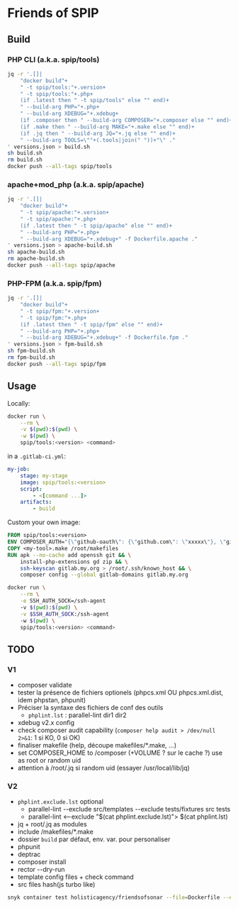 # Friends of SPIP

## Build

### PHP CLI (a.k.a. spip/tools)

```bash
jq -r '.[]|
    "docker build"+
    " -t spip/tools:"+.version+
    " -t spip/tools:"+.php+
    (if .latest then " -t spip/tools" else "" end)+
    " --build-arg PHP="+.php+
    " --build-arg XDEBUG="+.xdebug+
    (if .composer then " --build-arg COMPOSER="+.composer else "" end)+
    (if .make then " --build-arg MAKE="+.make else "" end)+
    (if .jq then " --build-arg JQ="+.jq else "" end)+
    " --build-arg TOOLS=\""+(.tools|join(" "))+"\" ."
' versions.json > build.sh
sh build.sh
rm build.sh
docker push --all-tags spip/tools
```

### apache+mod_php (a.k.a. spip/apache)

```bash
jq -r '.[]|
    "docker build"+
    " -t spip/apache:"+.version+
    " -t spip/apache:"+.php+
    (if .latest then " -t spip/apache" else "" end)+
    " --build-arg PHP="+.php+
    " --build-arg XDEBUG="+.xdebug+" -f Dockerfile.apache ."
' versions.json > apache-build.sh
sh apache-build.sh
rm apache-build.sh
docker push --all-tags spip/apache
```

### PHP-FPM (a.k.a. spip/fpm)

```bash
jq -r '.[]|
    "docker build"+
    " -t spip/fpm:"+.version+
    " -t spip/fpm:"+.php+
    (if .latest then " -t spip/fpm" else "" end)+
    " --build-arg PHP="+.php+
    " --build-arg XDEBUG="+.xdebug+" -f Dockerfile.fpm ."
' versions.json > fpm-build.sh
sh fpm-build.sh
rm fpm-build.sh
docker push --all-tags spip/fpm
```

## Usage

Locally:

```bash
docker run \
    --rm \
    -v $(pwd):$(pwd) \
    -w $(pwd) \
    spip/tools:<version> <command>
```

in a `.gitlab-ci.yml`:

```yml
my-job:
    stage: my-stage
    image: spip/tools:<version>
    script:
        - <[command ...]>
    artifacts:
        - build
```

Custom your own image:

```Dockerfile
FROM spip/tools:<version>
ENV COMPOSER_AUTH="{\"github-oauth\": {\"github.com\": \"xxxxx\"}, \"gitlab-token\": {\"gitlab.my.org\":\"xxxxx\"}}"
COPY <my-tool>.make /root/makefiles
RUN apk --no-cache add openssh git && \
    install-php-extensions gd zip && \
    ssh-keyscan gitlab.my.org > /root/.ssh/known_host && \
    composer config --global gitlab-domains gitlab.my.org
```

```bash
docker run \
    --rm \
    -e SSH_AUTH_SOCK=/ssh-agent
    -v $(pwd):$(pwd) \
    -v $SSH_AUTH_SOCK:/ssh-agent
    -w $(pwd) \
    spip/tools:<version> <command>
```

## TODO

### V1

- composer validate
- tester la présence de fichiers optionels (phpcs.xml OU phpcs.xml.dist, idem phpstan, phpunit)
- Préciser la syntaxe des fichiers de conf des outils
  - `phplint.lst` : parallel-lint dir1 dir2
- xdebug v2.x config
- check composer audit capability (`composer help audit > /dev/null 2>&1`: 1 si KO, 0 si OK)
- finaliser makefile (help, découpe makefiles/*.make, ...)
- set COMPOSER_HOME to /composer (+VOLUME ? sur le cache ?) use as root or random uid
- attention à  /root/.jq si random uid (essayer /usr/local/lib/jq)

### V2

- `phplint.exclude.lst` optional
  - parallel-lint --exclude src/templates --exclude tests/fixtures src tests
  - parallel-lint <--exclude "$(cat phplint.exclude.lst)"> $(cat phplint.lst)
- jq + root/.jq as modules
- include /makefiles/*.make
- dossier `build` par défaut, env. var. pour personaliser
- phpunit
- deptrac
- composer install
- rector --dry-run
- template config files + check command
- src files hash(js turbo like)

```bash
snyk container test holisticagency/friendsofsonar --file=Dockerfile --exclude-base-image-vulns
```
